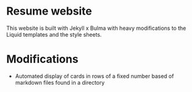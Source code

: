 # Resume website
This website is built with Jekyll x Bulma with heavy modifications to the Liquid templates and the style sheets.

# Modifications
- Automated display of cards in rows of a fixed number based of markdown files found in a directory
